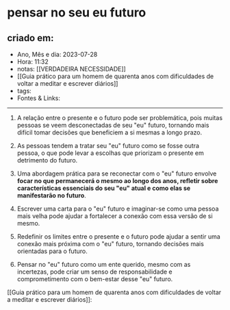 # pensar no seu eu futuro

## criado em: 
-  Ano, Mês e dia: 2023-07-28
- Hora: 11:32
- notas: [[VERDADEIRA NECESSIDADE]]
- [[Guia prático para um homem de quarenta anos com dificuldades de voltar a meditar e escrever diários]]
- tags: 
- Fontes & Links: 
---

1. A relação entre o presente e o futuro pode ser problemática, pois muitas pessoas se veem desconectadas de seu "eu" futuro, tornando mais difícil tomar decisões que beneficiem a si mesmas a longo prazo.

2. As pessoas tendem a tratar seu "eu" futuro como se fosse outra pessoa, o que pode levar a escolhas que priorizam o presente em detrimento do futuro.

3. Uma abordagem prática para se reconectar com o "eu" futuro envolve **focar no que permanecerá o mesmo ao longo dos anos, refletir sobre características essenciais do seu "eu" atual e como elas se manifestarão no futuro**.

4. Escrever uma carta para o "eu" futuro e imaginar-se como uma pessoa mais velha pode ajudar a fortalecer a conexão com essa versão de si mesmo.

5. Redefinir os limites entre o presente e o futuro pode ajudar a sentir uma conexão mais próxima com o "eu" futuro, tornando decisões mais orientadas para o futuro.

6. Pensar no "eu" futuro como um ente querido, mesmo com as incertezas, pode criar um senso de responsabilidade e comprometimento com o bem-estar desse "eu" futuro.

[[Guia prático para um homem de quarenta anos com dificuldades de voltar a meditar e escrever diários]]:
